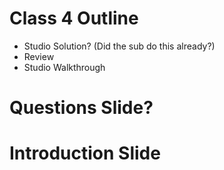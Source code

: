 # Class 4 Outline
- Studio Solution? (Did the sub do this already?)
- Review
- Studio Walkthrough



# Questions Slide?

# Introduction Slide